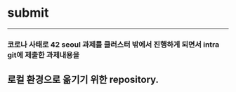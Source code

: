 # submit
---
### 코로나 사태로 42 seoul 과제를 클러스터 밖에서 진행하게 되면서 intra git에 제출한 과제내용을
로컬 환경으로 옮기기 위한 repository.
---
